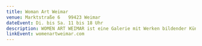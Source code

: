 ```yaml
---
title: Woman Art Weimar
venue: Marktstraße 6   99423 Weimar
dateEvent: Di. bis Sa. 11 bis 18 Uhr
description: WOMEN ART WEIMAR ist eine Galerie mit Werken bildender Künstlerinnen. Die Initiative setzt sich für mehr Sichtbarkeit von Frauen in der Kunst ein.
linkEvent: womenartweimar.com
---
```



